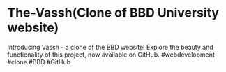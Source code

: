# The-Vassh(Clone of BBD University website) 
Introducing Vassh - a clone of the BBD website! Explore the beauty and functionality of this project, now available on GitHub. #webdevelopment #clone #BBD #GitHub
